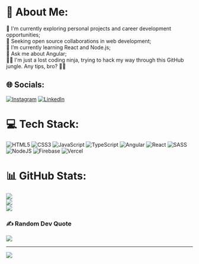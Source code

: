 # 💫 About Me:
🔭 I'm currently exploring personal projects and career development opportunities;<br>👯 Seeking open source collaborations in web development;<br>🌱 I’m currently learning React and Node.js;<br>💬 Ask me about Angular;<br>👨‍💻 I'm just a lost coding ninja, trying to hack my way through this GitHub jungle. Any tips, bro? 🥷💬


## 🌐 Socials:
[![Instagram](https://img.shields.io/badge/Instagram-%23E4405F.svg?logo=Instagram&logoColor=white)](https://instagram.com/cldfrnnds) [![LinkedIn](https://img.shields.io/badge/LinkedIn-%230077B5.svg?logo=linkedin&logoColor=white)](https://linkedin.com/in/claudiorfj) 

# 💻 Tech Stack:
![HTML5](https://img.shields.io/badge/html5-%23E34F26.svg?style=plastic&logo=html5&logoColor=white) 
![CSS3](https://img.shields.io/badge/css3-%231572B6.svg?style=plastic&logo=css3&logoColor=white) 
![JavaScript](https://img.shields.io/badge/javascript-%23323330.svg?style=plastic&logo=javascript&logoColor=%23F7DF1E) 
![TypeScript](https://img.shields.io/badge/typescript-%23007ACC.svg?style=plastic&logo=typescript&logoColor=white) 
![Angular](https://img.shields.io/badge/angular-%23DD0031.svg?style=plastic&logo=angular&logoColor=white) 
![React](https://img.shields.io/badge/react-%2320232a.svg?style=plastic&logo=react&logoColor=%2361DAFB) 
![SASS](https://img.shields.io/badge/SASS-hotpink.svg?style=plastic&logo=SASS&logoColor=white) 
![NodeJS](https://img.shields.io/badge/node.js-6DA55F?style=plastic&logo=node.js&logoColor=white)
![Firebase](https://img.shields.io/badge/firebase-%23039BE5.svg?style=plastic&logo=firebase) 
![Vercel](https://img.shields.io/badge/vercel-%23000000.svg?style=plastic&logo=vercel&logoColor=white) 

# 📊 GitHub Stats:
![](https://github-readme-stats.vercel.app/api?username=claudiorfj&theme=dark&hide_border=false&include_all_commits=false&count_private=false)<br/>
![](https://github-readme-streak-stats.herokuapp.com/?user=claudiorfj&theme=dark&hide_border=false)<br/>
![](https://github-readme-stats.vercel.app/api/top-langs/?username=claudiorfj&theme=dark&hide_border=false&include_all_commits=false&count_private=false&layout=compact)

### ✍️ Random Dev Quote
![](https://quotes-github-readme.vercel.app/api?type=horizontal&theme=dark)

---
[![](https://visitcount.itsvg.in/api?id=claudiorfj&icon=5&color=12)](https://visitcount.itsvg.in)
